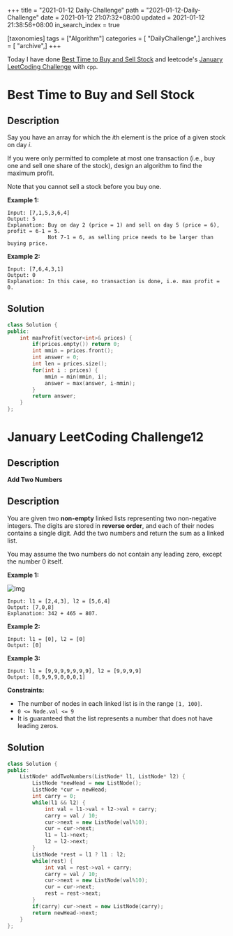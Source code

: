 +++
title = "2021-01-12 Daily-Challenge"
path = "2021-01-12-Daily-Challenge"
date = 2021-01-12 21:07:32+08:00
updated = 2021-01-12 21:38:56+08:00
in_search_index = true

[taxonomies]
tags = ["Algorithm"]
categories = [ "DailyChallenge",]
archives = [ "archive",]
+++

Today I have done [Best Time to Buy and Sell Stock](https://leetcode.com/problems/best-time-to-buy-and-sell-stock/) and leetcode's [January LeetCoding Challenge](https://leetcode.com/explore/challenge/card/january-leetcoding-challenge-2021/580/week-2-january-8th-january-14th/3600/) with `cpp`.

<!-- more -->

# Best Time to Buy and Sell Stock

## Description

Say you have an array for which the *i*th element is the price of a given stock on day *i*.

If you were only permitted to complete at most one transaction (i.e., buy one and sell one share of the stock), design an algorithm to find the maximum profit.

Note that you cannot sell a stock before you buy one.

**Example 1:**

```
Input: [7,1,5,3,6,4]
Output: 5
Explanation: Buy on day 2 (price = 1) and sell on day 5 (price = 6), profit = 6-1 = 5.
             Not 7-1 = 6, as selling price needs to be larger than buying price.
```

**Example 2:**

```
Input: [7,6,4,3,1]
Output: 0
Explanation: In this case, no transaction is done, i.e. max profit = 0.
```

## Solution

``` cpp
class Solution {
public:
    int maxProfit(vector<int>& prices) {
        if(prices.empty()) return 0;
        int mmin = prices.front();
        int answer = 0;
        int len = prices.size();
        for(int i : prices) {
            mmin = min(mmin, i);
            answer = max(answer, i-mmin);
        }
        return answer;
    }
};
```

# January LeetCoding Challenge12

## Description

**Add Two Numbers**

## Description

You are given two **non-empty** linked lists representing two non-negative integers. The digits are stored in **reverse order**, and each of their nodes contains a single digit. Add the two numbers and return the sum as a linked list.

You may assume the two numbers do not contain any leading zero, except the number 0 itself.

 

**Example 1:**

![img](https://assets.leetcode.com/uploads/2020/10/02/addtwonumber1.jpg)

```
Input: l1 = [2,4,3], l2 = [5,6,4]
Output: [7,0,8]
Explanation: 342 + 465 = 807.
```

**Example 2:**

```
Input: l1 = [0], l2 = [0]
Output: [0]
```

**Example 3:**

```
Input: l1 = [9,9,9,9,9,9,9], l2 = [9,9,9,9]
Output: [8,9,9,9,0,0,0,1]
```

**Constraints:**

- The number of nodes in each linked list is in the range `[1, 100]`.
- `0 <= Node.val <= 9`
- It is guaranteed that the list represents a number that does not have leading zeros.

## Solution

``` cpp
class Solution {
public:
    ListNode* addTwoNumbers(ListNode* l1, ListNode* l2) {
        ListNode *newHead = new ListNode();
        ListNode *cur = newHead;
        int carry = 0;
        while(l1 && l2) {
            int val = l1->val + l2->val + carry;
            carry = val / 10;
            cur->next = new ListNode(val%10);
            cur = cur->next;
            l1 = l1->next;
            l2 = l2->next;
        }
        ListNode *rest = l1 ? l1 : l2;
        while(rest) {
            int val = rest->val + carry;
            carry = val / 10;
            cur->next = new ListNode(val%10);
            cur = cur->next;
            rest = rest->next;
        }
        if(carry) cur->next = new ListNode(carry);
        return newHead->next;
    }
};
```
